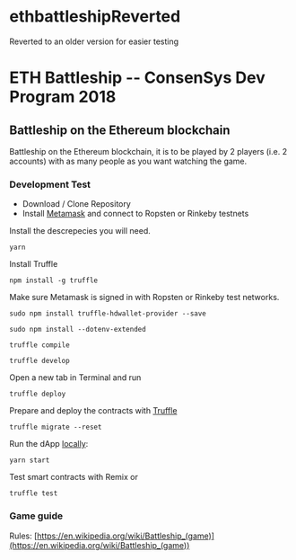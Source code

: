 # ethbattleshipReverted
Reverted to an older version for easier testing

# ETH Battleship -- ConsenSys Dev Program 2018
## Battleship on the Ethereum blockchain
  
Battleship on the Ethereum blockchain, it is to be played by 2 players (i.e. 2 accounts) with as many people as you want watching the game.

### Development Test
* Download / Clone Repository
* Install [Metamask](https://metamask.io/) and connect to Ropsten or Rinkeby testnets

Install the descrepecies you will need. 
```
yarn
```

Install Truffle
```
npm install -g truffle
```
Make sure Metamask is signed in with Ropsten or Rinkeby test networks.

```
sudo npm install truffle-hdwallet-provider --save
```
```
sudo npm install --dotenv-extended
```
```
truffle compile
```
```
truffle develop
```
Open a new tab in Terminal and run
```
truffle deploy
```
Prepare and deploy the contracts with [Truffle](https://truffleframework.com/truffle)
```
truffle migrate --reset
```
Run the dApp [locally](http://localhost:3000/):
```
yarn start
```

Test smart contracts with Remix or
```
truffle test
```

### Game guide

Rules: [https://en.wikipedia.org/wiki/Battleship_(game)](https://en.wikipedia.org/wiki/Battleship_(game))
